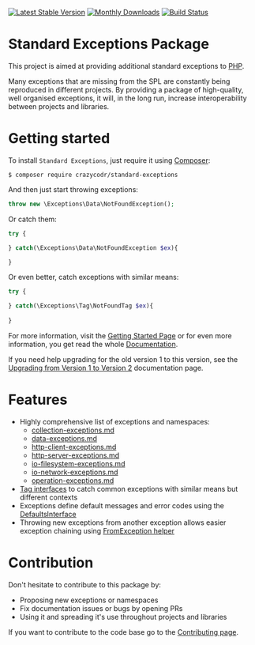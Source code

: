 [![Latest Stable Version](https://poser.pugx.org/crazycodr/standard-exceptions/version.png)](https://packagist.org/packages/crazycodr/standard-exceptions) [![Monthly Downloads](https://poser.pugx.org/crazycodr/standard-exceptions/d/monthly)](https://packagist.org/packages/crazycodr/standard-exceptions) [![Build Status](https://travis-ci.org/crazycodr/standard-exceptions.png?branch=master)](https://travis-ci.org/crazycodr/standard-exceptions)

# Standard Exceptions Package

This project is aimed at providing additional standard exceptions to [PHP](http://www.php.net/). 

Many exceptions that are missing from the SPL are constantly being reproduced in different projects. By providing a package of high-quality, well organised exceptions, it will, in the long run, increase interoperability between projects and libraries.

# Getting started

To install `Standard Exceptions`, just require it using [Composer](http://www.getcomposer.org/):

```
$ composer require crazycodr/standard-exceptions
```

And then just start throwing exceptions:

```php
throw new \Exceptions\Data\NotFoundException();
```

Or catch them:

```php
try {

} catch(\Exceptions\Data\NotFoundException $ex){

}
```

Or even better, catch exceptions with similar means:

```php
try {

} catch(\Exceptions\Tag\NotFoundTag $ex){
   
}
```

For more information, visit the [Getting Started Page](docs/getting-started.md) or for even more information, you get read the whole [Documentation](docs/index.md).

If you need help upgrading for the old version 1 to this version, see the [Upgrading from Version 1 to Version 2](docs/upgrade-1-2.md) documentation page.

# Features

* Highly comprehensive list of exceptions and namespaces:
  * [collection-exceptions.md](docs/exceptions/collection-exceptions.md)
  * [data-exceptions.md](docs/exceptions/data-exceptions.md)
  * [http-client-exceptions.md](docs/exceptions/http-client-exceptions.md)
  * [http-server-exceptions.md](docs/exceptions/http-server-exceptions.md)
  * [io-filesystem-exceptions.md](docs/exceptions/io-filesystem-exceptions.md)
  * [io-network-exceptions.md](docs/exceptions/io-network-exceptions.md)
  * [operation-exceptions.md](docs/exceptions/operation-exceptions.md)
* [Tag interfaces](docs/tags.md) to catch common exceptions with similar means but different contexts
* Exceptions define default messages and error codes using the [DefaultsInterface](docs/helpers.md)
* Throwing new exceptions from another exception allows easier exception chaining using [FromException helper](docs/helpers.md)

# Contribution

Don't hesitate to contribute to this package by:

* Proposing new exceptions or namespaces
* Fix documentation issues or bugs by opening PRs
* Using it and spreading it's use throughout projects and libraries


If you want to contribute to the code base go to the [Contributing page](docs/contribute.md).
